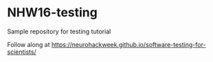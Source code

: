 # NHW16-testing
Sample repository for testing tutorial

Follow along at https://neurohackweek.github.io/software-testing-for-scientists/
